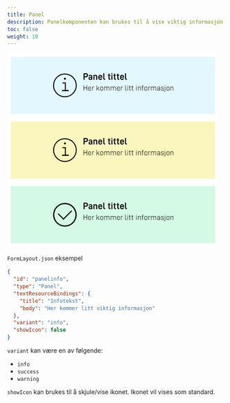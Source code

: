 ```yaml
---
title: Panel
description: Panelkomponenten kan brukes til å vise viktig informasjon til brukeren.
toc: false
weight: 10
---
```


![De forskjellige variantene av Panel komponenten](panel-example.png "De forskjellige variantene av Panel komponenten")


`FormLayout.json` eksempel
```json
{
  "id": "panelinfo",
  "type": "Panel",
  "textResourceBindings": {
    "title": "Infotekst",
    "body": "Her kommer litt viktig informasjon"
  },
  "variant": "info",
  "showIcon": false
}
```

`variant` kan være en av følgende:
- `info`
- `success`
- `warning`

`showIcon` kan brukes til å skjule/vise ikonet. Ikonet vil vises som standard.